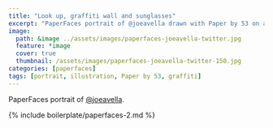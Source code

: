 ```yaml
---
title: "Look up, graffiti wall and sunglasses"
excerpt: "PaperFaces portrait of @joeavella drawn with Paper by 53 on an iPad."
image: 
  path: &image ../assets/images/paperfaces-joeavella-twitter.jpg 
  feature: *image
  cover: true
  thumbnail: /assets/images/paperfaces-joeavella-twitter-150.jpg
categories: [paperfaces]
tags: [portrait, illustration, Paper by 53, graffiti]
---
```


PaperFaces portrait of [@joeavella](https://twitter.com/joeavella).

{% include boilerplate/paperfaces-2.md %}
